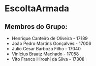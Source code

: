 # EscoltaArmada

## Membros do Grupo:
- Henrique Canteiro de Oliveira - 17189
- João Pedro Martins Gonçalves - 17006
- Julio Cesar Barboza Filho - 17040
- Vinícius Braatz Machado - 17058
- Vito Franco Hiroshi da Silva - 17308
